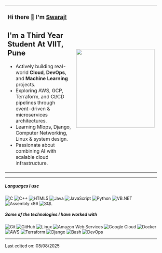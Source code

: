 
<table>
<tr>
<td>

### Hi there 👋 I'm [Swaraj!](https://github.com/SnakeyEye497)

## I'm a Third Year Student At VIIT, Pune

- Actively building real-world **Cloud, DevOps**, and **Machine Learning** projects.
- Exploring AWS, GCP, Terraform, and CI/CD pipelines through event-driven & microservices architectures.
- Learning Mlops, Django, Computer Networking, Linux & system design.
- Passionate about combining AI with scalable cloud infrastructure.

</td>
<td>
<img src="https://media.giphy.com/media/Ah3zHH7hvsSB2/giphy.gif" width="260">
</td>
</tr>
</table>

---

##### Languages I use

![C](https://img.shields.io/badge/-C-000000?style=flat&logo=c)
![C++](https://img.shields.io/badge/-C++-000000?style=flat&logo=c%2B%2B)
![HTML5](https://img.shields.io/badge/-HTML5-000000?style=flat&logo=html5)
![Java](https://img.shields.io/badge/-Java-000000?style=flat&logo=java)
![JavaScript](https://img.shields.io/badge/-JavaScript-000000?style=flat&logo=javascript)
![Python](https://img.shields.io/badge/-Python-000000?style=flat&logo=python)
![VB.NET](https://img.shields.io/badge/-VB.NET-000000?style=flat&logo=dotnet)
![Assembly x86](https://img.shields.io/badge/-Assembly-000000?style=flat&logo=gnuemacs)
![SQL](https://img.shields.io/badge/-SQL-000000?style=flat&logo=postgresql)

##### Some of the technologies I have worked with

![Git](https://img.shields.io/badge/-Git-222222?style=flat&logo=git&logoColor=F05032)
![GitHub](https://img.shields.io/badge/-GitHub-222222?style=flat&logo=github&logoColor=181717)
![Linux](https://img.shields.io/badge/-Linux-222222?style=flat&logo=linux&logoColor=FCC624)
![Amazon Web Services](https://img.shields.io/badge/-Amazon%20Web%20Services-222222?style=flat-square&logo=Amazon-Web-Service)
![Google Cloud](https://img.shields.io/badge/Google%20Cloud-black?style=flat-square&logo=google-cloud)
![Docker](https://img.shields.io/badge/-Docker-black?style=flat-square&logo=docker)
![AWS](https://img.shields.io/badge/-AWS-000000?style=flat&logo=amazon-aws)
![Terraform](https://img.shields.io/badge/-Terraform-000000?style=flat&logo=terraform)
![Django](https://img.shields.io/badge/-Django-000000?style=flat&logo=django)
![Bash](https://img.shields.io/badge/-Bash-000000?style=flat&logo=gnubash)
![DevOps](https://img.shields.io/badge/-DevOps-000000?style=flat&logo=devops)

---

Last edited on: 08/08/2025
